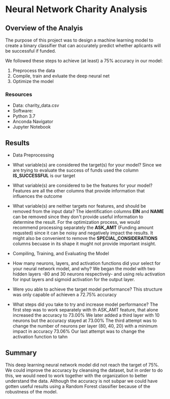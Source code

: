 # Neural Network Charity Analysis

## Overview of the Analyis
The purpose of this project was to design a machine learning model to create a binary classifier that can accurately predict whether aplicants will be successful if funded.

We followed these steps to achieve (at least) a 75% accuracy in our model:
1. Preprocess the data
2. Compile, train and evluate the deep neural net
3. Optimize the model

### Resources
- Data: charity_data.csv
- Software:
-   Python 3.7
-   Anconda Navigator
-   Jupyter Notebook

## Results
- Data Preprocessing
-   What variable(s) are considered the target(s) for your model? 
Since we are trying to evaluate the success of funds used the column **IS_SUCCESSFUL** is our target
-   What variable(s) are considered to be the features for your model?
Features are all the other columns that provide information that influences the outcome
-   What variable(s) are neither targets nor features, and should be removed from the input data?
The identification columns **EIN** and **NAME** can be removed since they don't provide useful information to determine the result. For the optimization process, we would recommend processing separately the **ASK_AMT** (Funding amount requsted) since it can be noisy and negatively impact the results. It might also be convenient to remove the **SPECIAL_CONSIDERATIONS** columns becuase in its shape it mught not provide important insight.

- Compiling, Training, and Evaluating the Model
-   How many neurons, layers, and activation functions did your select for your neural network model, and why?
We began the model with two hidden layers -80 and 30 neurons respectively- and using relu activation for input layers and sigmoid  activation for the output layer.
-   Were you able to achieve the target model performance?
This structure was only capable of achieven a 72.75% accuracy
-   What steps did you take to try and increase model performance?
The first step was to work separately with th ASK_AMT feature, that alone increased the accuracy to 73.00%
We later added a third layer with 10 neurons but the accuracy stayed at 73.00%
The third attempt was to change the number of neurons per layer (80, 40, 20) with a minimum impact in accuracy 73.06%
Our last attempt was to change the activation function to tahn

## Summary
This deep learning neural network model did not reach the target of 75%. We could improve the accuracy by cleansing the dataset, but in order to do this, we would need to work together with the organization to better understand the data. 
Although the accuracy is not subpar we could have gotten useful results using a Random Forest classifier because of the robustness of the model.
